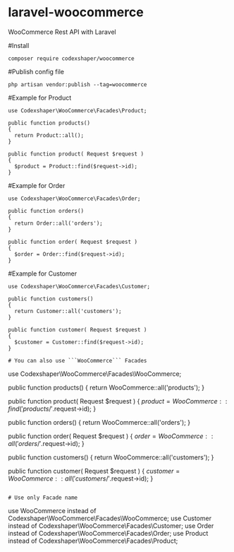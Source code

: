 # laravel-woocommerce
WooCommerce Rest API with Laravel

#Install
```
composer require codexshaper/woocommerce
```

#Publish config file

```
php artisan vendor:publish --tag=woocommerce
```
#Example for Product
```
use Codexshaper\WooCommerce\Facades\Product;

public function products()
{
  return Product::all();
}

public function product( Request $request )
{
  $product = Product::find($request->id);
}
```

#Example for Order
```
use Codexshaper\WooCommerce\Facades\Order;

public function orders()
{
  return Order::all('orders');
}

public function order( Request $request )
{
  $order = Order::find($request->id);
}
```

#Example for Customer
```
use Codexshaper\WooCommerce\Facades\Customer;

public function customers()
{
  return Customer::all('customers');
}

public function customer( Request $request )
{
  $customer = Customer::find($request->id);
}

# You can also use ```WooCommerce``` Facades

```
use Codexshaper\WooCommerce\Facades\WooCommerce;

public function products()
{
  return WooCommerce::all('products');
}

public function product( Request $request )
{
  $product = WooCommerce::find('products/'.$request->id);
}

public function orders()
{
  return WooCommerce::all('orders');
}

public function order( Request $request )
{
  $order = WooCommerce::all('orders/'.$request->id);
}

public function customers()
{
  return WooCommerce::all('customers');
}

public function customer( Request $request )
{
  $customer = WooCommerce::all('customers/'.$request->id);
}
```

# Use only Facade name
```
use WooCommerce instead of Codexshaper\WooCommerce\Facades\WooCommerce;
use Customer instead of Codexshaper\WooCommerce\Facades\Customer;
use Order instead of Codexshaper\WooCommerce\Facades\Order;
use Product instead of Codexshaper\WooCommerce\Facades\Product;
```
